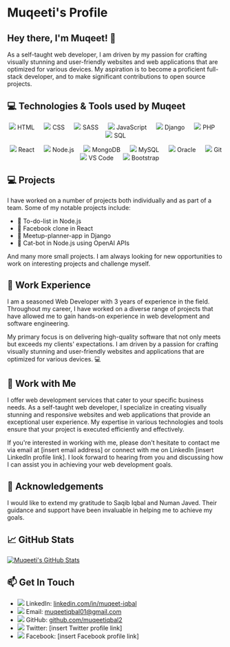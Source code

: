 # Muqeeti's Profile

## Hey there, I'm Muqeet! 👋

As a self-taught web developer, I am driven by my passion for crafting visually stunning and user-friendly websites and web applications that are optimized for various devices. My aspiration is to become a proficient full-stack developer, and to make significant contributions to open source projects.

## 💻 Technologies & Tools used by Muqeet
<p align="center">
  <img src="https://img.icons8.com/color/48/000000/html-5.png"/> HTML
  &emsp;
  <img src="https://img.icons8.com/color/48/000000/css3.png"/> CSS
  &emsp;
  <img src="https://img.icons8.com/color/48/000000/sass.png"/> SASS
  &emsp;
  <img src="https://img.icons8.com/color/48/000000/javascript.png"/> JavaScript
  &emsp;
  <img src="https://img.icons8.com/color/48/000000/django.png"/> Django
  &emsp;
  <img src="https://img.icons8.com/color/48/000000/php.png"/> PHP
  &emsp;
  <img src="https://img.icons8.com/color/48/000000/sql.png"/> SQL
</p>

<p align="center">
  <img src="https://img.icons8.com/color/48/000000/react-native.png"/> React
  &emsp;
  <img src="https://img.icons8.com/color/48/000000/nodejs.png"/> Node.js
  &emsp;
  <img src="https://img.icons8.com/color/48/000000/mongodb.png"/> MongoDB
  &emsp;
  <img src="https://img.icons8.com/color/48/000000/mysql-logo.png"/> MySQL
  &emsp;
  <img src="https://img.icons8.com/color/48/000000/oracle.png"/> Oracle
  &emsp;
  <img src="https://img.icons8.com/color/48/000000/git.png"/> Git
  &emsp;
  <img src="https://img.icons8.com/color/48/000000/visual-studio-code-2019.png"/> VS Code
  &emsp;
  <img src="https://img.icons8.com/color/48/000000/bootstrap.png"/> Bootstrap
</p>

## 💻 Projects

I have worked on a number of projects both individually and as part of a team. Some of my notable projects include:
- 📝 To-do-list in Node.js
- 📱 Facebook clone in React
- 📅 Meetup-planner-app in Django
- 🤖 Cat-bot in Node.js using OpenAI APIs

And many more small projects. I am always looking for new opportunities to work on interesting projects and challenge myself.

## 💼 Work Experience

I am a seasoned Web Developer with 3 years of experience in the field. Throughout my career, I have worked on a diverse range of projects that have allowed me to gain hands-on experience in web development and software engineering.

My primary focus is on delivering high-quality software that not only meets but exceeds my clients' expectations. I am driven by a passion for crafting visually stunning and user-friendly websites and applications that are optimized for various devices. 💻


## 💼 Work with Me

I offer web development services that cater to your specific business needs. As a self-taught web developer, I specialize in creating visually stunning and responsive websites and web applications that provide an exceptional user experience. My expertise in various technologies and tools ensure that your project is executed efficiently and effectively.

If you're interested in working with me, please don't hesitate to contact me via email at [insert email address] or connect with me on LinkedIn [insert LinkedIn profile link]. I look forward to hearing from you and discussing how I can assist you in achieving your web development goals.

## 🙏 Acknowledgements

I would like to extend my gratitude to Saqib Iqbal and Numan Javed. Their guidance and support have been invaluable in helping me to achieve my goals.


## 📈 GitHub Stats

[![Muqeeti's GitHub Stats](https://github-readme-stats.vercel.app/api?username=muqeetiqbal2&show_icons=true&hide_border=true&count_private=true&theme=tokyonight)](https://github.com/muqeetiqbal2)

## 📫 Get In Touch
- <img src="https://img.icons8.com/ios-filled/30/0077b5/linkedin.png"/> LinkedIn: [linkedin.com/in/muqeet-iqbal](https://www.linkedin.com/in/muqeet-iqbal-aa62b724a)
- <img src="https://img.icons8.com/ios-filled/30/0077b5/email.png"/> Email: muqeetiqbal01@gmail.com
- <img src="https://img.icons8.com/ios-filled/30/0077b5/github.png"/> GitHub: [github.com/muqeetiqbal2](https://github.com/muqeetiqbal2)
- <img src="https://img.icons8.com/ios-filled/30/0077b5/twitter.png"/> Twitter: [insert Twitter profile link]
- <img src="https://img.icons8.com/ios-filled/30/0077b5/facebook.png"/> Facebook: [insert Facebook profile link]

